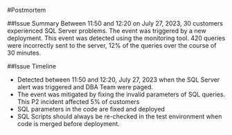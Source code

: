 #Postmortem

##Issue Summary
Between 11:50 and 12:20 on July 27, 2023, 30 customers experienced SQL Server problems. The event was triggered by a new deployment. This event was detected using the monitoring tool. 420 queries were incorrectly sent to the server, 12% of the queries over the course of 30 minutes.

##Issue Timeline
- Detected between 11:50 and 12:20, July 27, 2023 when the SQL Server alert was triggered and DBA Team were paged.
- The event was mitigated by fixing the invalid parameters of SQL queries. This P2 incident affected 5% of customers 
- SQL parameters in the code are fixed and deployed
- SQL Scripts should always be re-checked in the test environment when code is merged before deployment.

